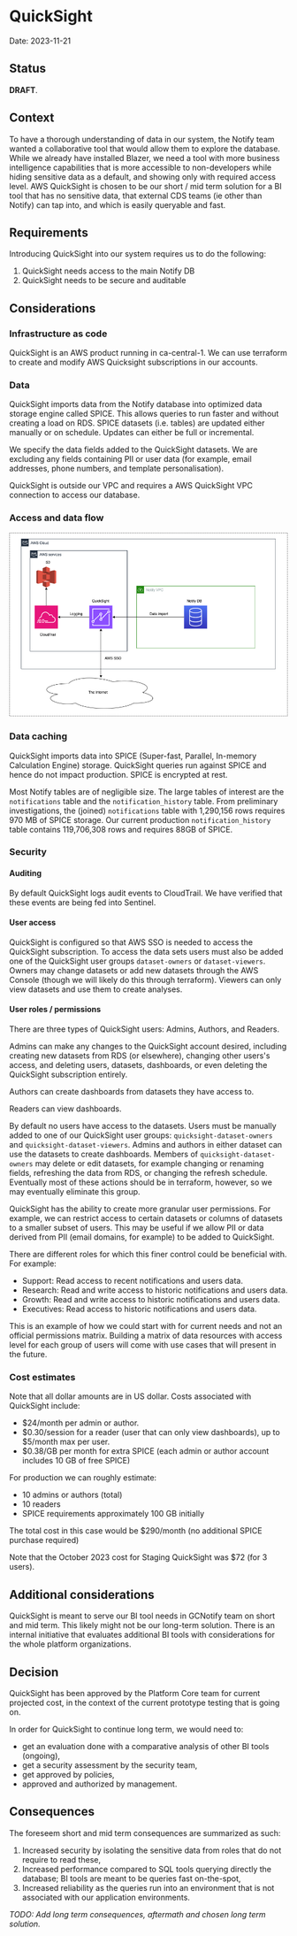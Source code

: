 # QuickSight

Date: 2023-11-21

## Status

**DRAFT**.

## Context

To have a thorough understanding of data in our system, the Notify team wanted a collaborative tool that would allow them to explore the database. While we already have installed Blazer, we need a tool with more business intelligence capabilities that is more accessible to non-developers while hiding sensitive data as a default, and showing only with required access level. AWS QuickSight is chosen to be our short / mid term solution for a BI tool that has no sensitive data, that external CDS teams (ie other than Notify) can tap into, and which is easily queryable and fast.

## Requirements

Introducing QuickSight into our system requires us to do the following:

1. QuickSight needs access to the main Notify DB
2. QuickSight needs to be secure and auditable

## Considerations

### Infrastructure as code

QuickSight is an AWS product running in ca-central-1. We can use terraform to create and modify AWS Quicksight subscriptions in our accounts.

### Data

QuickSight imports data from the Notify database into optimized data storage engine called SPICE. This allows queries to run faster and without creating a load on RDS. SPICE datasets (i.e. tables) are updated either manually or on schedule. Updates can either be full or incremental.

We specify the data fields added to the QuickSight datasets. We are excluding any fields containing PII or user data (for example, email addresses, phone numbers, and template personalisation).

QuickSight is outside our VPC and requires a AWS QuickSight VPC connection to access our database.

### Access and data flow

![QuickSight](./diagrams/2023-11-21.quicksight/quicksight.png)

### Data caching

QuickSight imports data into SPICE (Super-fast, Parallel, In-memory Calculation Engine) storage. QuickSight queries run against SPICE and hence do not impact production. SPICE is encrypted at rest.

Most Notify tables are of negligible size. The large tables of interest are the `notifications` table and the `notification_history` table. From preliminary investigations, the (joined) `notifications` table with 1,290,156 rows requires 970 MB of SPICE storage. Our current production `notification_history` table contains 119,706,308 rows and requires 88GB of SPICE.

### Security

#### Auditing

By default QuickSight logs audit events to CloudTrail. We have verified that these events are being fed into Sentinel.

#### User access

QuickSight is configured so that AWS SSO is needed to access the QuickSight subscription. To access the data sets users must also be added one of the QuickSight user groups `dataset-owners` or `dataset-viewers`. Owners may change datasets or add new datasets through the AWS Console (though we will likely do this through terraform). Viewers can only view datasets and use them to create analyses.

#### User roles / permissions

There are three types of QuickSight users: Admins, Authors, and Readers.

Admins can make any changes to the QuickSight account desired, including creating new datasets from RDS (or elsewhere), changing other users's access, and deleting users, datasets, dashboards, or even deleting the QuickSight subscription entirely.

Authors can create dashboards from datasets they have access to.

Readers can view dashboards.

By default no users have access to the datasets. Users must be manually added to one of our QuickSight user groups: `quicksight-dataset-owners` and `quicksight-dataset-viewers`. Admins and authors in either dataset can use the datasets to create dashboards. Members of `quicksight-dataset-owners` may delete or edit datasets, for example changing or renaming fields, refreshing the data from RDS, or changing the refresh schedule. Eventually most of these actions should be in terraform, however, so we may eventually eliminate this group.

QuickSight has the ability to create more granular user permissions. For example, we can restrict access to certain datasets or columns of datasets to a smaller subset of users. This may be useful if we allow PII or data derived from PII (email domains, for example) to be added to QuickSight.

There are different roles for which this finer control could be beneficial with. For example:

* Support: Read access to recent notifications and users data.
* Research: Read and write access to historic notifications and users data.
* Growth: Read and write access to historic notifications and users data.
* Executives: Read access to historic notifications and users data.

This is an example of how we could start with for current needs and not an official
permissions matrix. Building a matrix of data resources with access level for each
group of users will come with use cases that will present in the future.

### Cost estimates

Note that all dollar amounts are in US dollar. Costs associated with QuickSight include:

* $24/month per admin or author.
* $0.30/session for a reader (user that can only view dashboards), up to $5/month max per user.
* $0.38/GB per month for extra SPICE (each admin or author account includes 10 GB of free SPICE)

For production we can roughly estimate:

* 10 admins or authors (total)
* 10 readers
* SPICE requirements approximately 100 GB initially

The total cost in this case would be $290/month (no additional SPICE purchase required)

Note that the October 2023 cost for Staging QuickSight was $72 (for 3 users).

## Additional considerations

QuickSight is meant to serve our BI tool needs in GCNotify team on short and mid term. This likely
might not be our long-term solution. There is an internal initiative that evaluates additional BI tools
with considerations for the whole platform organizations.

## Decision

QuickSight has been approved by the Platform Core team for current projected cost, in the context
of the current prototype testing that is going on.

In order for QuickSight to continue long term, we would need to:

* get an evaluation done with a comparative analysis of other BI tools (ongoing),
* get a security assessment by the security team,
* get approved by policies,
* approved and authorized by management.

## Consequences

The foreseem short and mid term consequences are summarized as such:

1. Increased security by isolating the sensitive data from roles that do not require to read these,
1. Increased performance compared to SQL tools querying directly the database; BI tools are meant to be queries fast on-the-spot,
1. Increased reliability as the queries run into an environment that is not associated with our application environments.

_TODO: Add long term consequences, aftermath and chosen long term solution._
